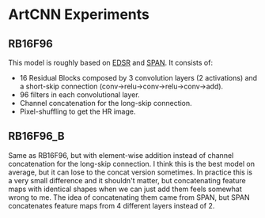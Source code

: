 # ArtCNN Experiments

## RB16F96
This model is roughly based on [EDSR](https://arxiv.org/abs/1707.02921) and [SPAN](https://arxiv.org/abs/2311.12770). It consists of:
- 16 Residual Blocks composed by 3 convolution layers (2 activations) and a short-skip connection (conv->relu->conv->relu->conv->add).
- 96 filters in each convolutional layer.
- Channel concatenation for the long-skip connection.
- Pixel-shuffling to get the HR image.

## RB16F96_B
Same as RB16F96, but with element-wise addition instead of channel concatenation for the long-skip connection. I think this is the best model on average, but it can lose to the concat version sometimes. In practice this is a very small difference and it shouldn't matter, but concatenating feature maps with identical shapes when we can just add them feels somewhat wrong to me. The idea of concatenating them came from SPAN, but SPAN concatenates feature maps from 4 different layers instead of 2.
